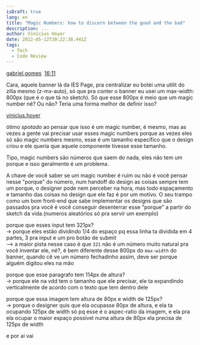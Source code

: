 ```yaml
---
isDraft: true
lang: en
title: "Magic Numbers: how to discern between the good and the bad"
description: ...
author: Vinícius Hoyer
date: 2022-05-12T20:22:38.441Z
tags:
  - Tech
  - Code Review
---
```

[gabriel.gomes](https://app.slack.com/team/U01JEACQBS5)  [16:11](https://queroedu.slack.com/archives/D02FHP11ESH/p1652382715507709)

Cara, aquele banner lá da IES Page, pra centralizar eu botei uma utilit do zilla mesmo (z-mx-auto), só que pra conter o banner eu usei um max-width: 800px (que é o que tá no sketch). Só que esse 800px é meio que um magic number né? Ou não? Teria uma forma melhor de definir isso?



[vinicius.hoyer](https://app.slack.com/team/UCX9KSKNJ)

ótimo *spotado* ao pensar que isso é um magic number, é mesmo, mas as vezes a gente vai precisar usar esses magic numbers porque as vezes eles só são magic numbers mesmo, esse é um tamanho específico que o design criou e ele queria que aquele componente tivesse esse tamanho.

Tipo, magic numbers são números que saem do nada, eles não tem um porque e isso geralmente é um problema.

A chave de você saber se um magic number é ruim ou não é você pensar nesse "porque" do número, num handoff do design as coisas sempre tem um porque, o designer pode nem perceber na hora, mas todo espaçamento e tamanho das coisas no design que ele faz é por um motivo. O seu trampo como um bom front-end que sabe implementar os designs que são passados pra você é você conseguir desenterrar esse "porque" a partir do sketch da vida.(numeros aleatórios só pra servir um exemplo)

porque que esses input tem 321px?\
-> porque eles estão dividindo 1/4 do espaço pq essa linha ta dividida em 4 partes, 3 pra input e um pro botão de submit\
--> a maior pista nesse caso é que `321` não é um número muito natural pra você inventar ele, né?, é bem diferente desse 800px do `max-width` do banner, quando cê ve um número fechadinho assim, deve ser porque alguém digitou eles na mão

porque que esse paragrafo tem 114px de altura?\
-> porque ele na vdd tem o tamanho que ele precisar, ele ta expandindo verticalmente de acordo com o texto que tem dentro dele

porque que essa imagem tem altura de 80px e width de 125px?\
-> porque o designer quis que ela ocupasse 80px de altura, e ela ta ocupando 125px de width só pq esse é o aspec-ratio da imagem, e ela pra ela ocupar o maior espaço possível numa altura de 80px ela precisa de 125px de width

e por ai vai